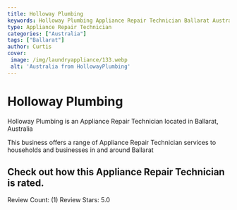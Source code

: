 ```yaml
---
title: Holloway Plumbing
keywords: Holloway Plumbing Appliance Repair Technician Ballarat Australia 
type: Appliance Repair Technician 
categories: ["Australia"]
tags: ["Ballarat"]
author: Curtis
cover:
 image: /img/laundryappliance/133.webp
 alt: 'Australia from HollowayPlumbing'
---
```


# Holloway Plumbing
Holloway Plumbing is an Appliance Repair Technician located in Ballarat, Australia

This business offers a range of Appliance Repair Technician services to households and businesses in and around Ballarat

## Check out how this Appliance Repair Technician is rated.
Review Count: (1)
Review Stars: 5.0
